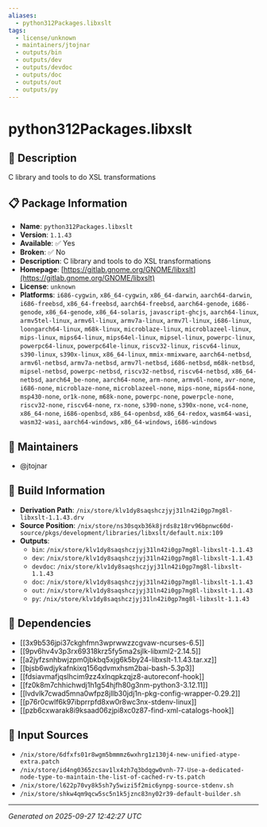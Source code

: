 ```yaml
---
aliases:
  - python312Packages.libxslt
tags:
  - license/unknown
  - maintainers/jtojnar
  - outputs/bin
  - outputs/dev
  - outputs/devdoc
  - outputs/doc
  - outputs/out
  - outputs/py
---
```


# python312Packages.libxslt

## 📝 Description

C library and tools to do XSL transformations

## 📋 Package Information

- **Name**: `python312Packages.libxslt`
- **Version**: `1.1.43`
- **Available**: ✅ Yes
- **Broken**: ✅ No
- **Description**: C library and tools to do XSL transformations
- **Homepage**: [https://gitlab.gnome.org/GNOME/libxslt](https://gitlab.gnome.org/GNOME/libxslt)
- **License**: `unknown`
- **Platforms**: `i686-cygwin`, `x86_64-cygwin`, `x86_64-darwin`, `aarch64-darwin`, `i686-freebsd`, `x86_64-freebsd`, `aarch64-freebsd`, `aarch64-genode`, `i686-genode`, `x86_64-genode`, `x86_64-solaris`, `javascript-ghcjs`, `aarch64-linux`, `armv5tel-linux`, `armv6l-linux`, `armv7a-linux`, `armv7l-linux`, `i686-linux`, `loongarch64-linux`, `m68k-linux`, `microblaze-linux`, `microblazeel-linux`, `mips-linux`, `mips64-linux`, `mips64el-linux`, `mipsel-linux`, `powerpc-linux`, `powerpc64-linux`, `powerpc64le-linux`, `riscv32-linux`, `riscv64-linux`, `s390-linux`, `s390x-linux`, `x86_64-linux`, `mmix-mmixware`, `aarch64-netbsd`, `armv6l-netbsd`, `armv7a-netbsd`, `armv7l-netbsd`, `i686-netbsd`, `m68k-netbsd`, `mipsel-netbsd`, `powerpc-netbsd`, `riscv32-netbsd`, `riscv64-netbsd`, `x86_64-netbsd`, `aarch64_be-none`, `aarch64-none`, `arm-none`, `armv6l-none`, `avr-none`, `i686-none`, `microblaze-none`, `microblazeel-none`, `mips-none`, `mips64-none`, `msp430-none`, `or1k-none`, `m68k-none`, `powerpc-none`, `powerpcle-none`, `riscv32-none`, `riscv64-none`, `rx-none`, `s390-none`, `s390x-none`, `vc4-none`, `x86_64-none`, `i686-openbsd`, `x86_64-openbsd`, `x86_64-redox`, `wasm64-wasi`, `wasm32-wasi`, `aarch64-windows`, `x86_64-windows`, `i686-windows`
## 👥 Maintainers

- @jtojnar


## 🔧 Build Information

- **Derivation Path**: `/nix/store/klv1dy8saqshczjyj31ln42i0gp7mg8l-libxslt-1.1.43.drv`
- **Source Position**: `/nix/store/ns30sqxb36k8jrds8z18rv96bpnwc60d-source/pkgs/development/libraries/libxslt/default.nix:109`
- **Outputs**:
  - `bin`:  `/nix/store/klv1dy8saqshczjyj31ln42i0gp7mg8l-libxslt-1.1.43`
  - `dev`:  `/nix/store/klv1dy8saqshczjyj31ln42i0gp7mg8l-libxslt-1.1.43`
  - `devdoc`:  `/nix/store/klv1dy8saqshczjyj31ln42i0gp7mg8l-libxslt-1.1.43`
  - `doc`:  `/nix/store/klv1dy8saqshczjyj31ln42i0gp7mg8l-libxslt-1.1.43`
  - `out`:  `/nix/store/klv1dy8saqshczjyj31ln42i0gp7mg8l-libxslt-1.1.43`
  - `py`:  `/nix/store/klv1dy8saqshczjyj31ln42i0gp7mg8l-libxslt-1.1.43`

## 🔗 Dependencies

- [[3x9b536jpi37ckghfmn3wprwwzzcgvaw-ncurses-6.5]]
- [[9pv6hv4v3p3rx69318krz5fy5ma2sjlk-libxml2-2.14.5]]
- [[a2jyfzsnhbwjzpm0jbkbq5xjg6k5by24-libxslt-1.1.43.tar.xz]]
- [[bjsb6wdjykafnkixq156qdvmxhsm2bai-bash-5.3p3]]
- [[fdsiavmafjqslhcim9zz4xlnqpkzqjz8-autoreconf-hook]]
- [[fz0k8m7chhichwdj1h1g54hjfh80g3nm-python3-3.12.11]]
- [[lvdvlk7cwad5mna0wfpz8jllb30jdj1n-pkg-config-wrapper-0.29.2]]
- [[p76r0cwlf6k97ibprrpfd8xw0r8wc3nx-stdenv-linux]]
- [[pzb6cxwarak8i9ksaad06zjpi8xc0z87-find-xml-catalogs-hook]]

## 📁 Input Sources

- `/nix/store/6dfxfs01r8wgm5bmmmz6wxhrg1z130j4-new-unified-atype-extra.patch`
- `/nix/store/id4ng0365zcsav1lx4zh7q3bdqgw0vnh-77-Use-a-dedicated-node-type-to-maintain-the-list-of-cached-rv-ts.patch`
- `/nix/store/l622p70vy8k5sh7y5wizi5f2mic6ynpg-source-stdenv.sh`
- `/nix/store/shkw4qm9qcw5sc5n1k5jznc83ny02r39-default-builder.sh`

---
*Generated on 2025-09-27 12:42:27 UTC*
